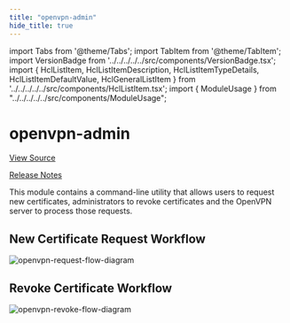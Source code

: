 ```yaml
---
title: "openvpn-admin"
hide_title: true
---
```


import Tabs from '@theme/Tabs';
import TabItem from '@theme/TabItem';
import VersionBadge from '../../../../../src/components/VersionBadge.tsx';
import { HclListItem, HclListItemDescription, HclListItemTypeDetails, HclListItemDefaultValue, HclGeneralListItem } from '../../../../../src/components/HclListItem.tsx';
import { ModuleUsage } from "../../../../../src/components/ModuleUsage";

<VersionBadge repoTitle="Open VPN Package Infrastructure Package" version="0.26.2" lastModifiedVersion="0.26.2"/>

# openvpn-admin

<a href="https://github.com/gruntwork-io/terraform-aws-openvpn/tree/v0.26.2/modules/openvpn-admin" className="link-button" title="View the source code for this module in GitHub.">View Source</a>

<a href="https://github.com/gruntwork-io/terraform-aws-openvpn/releases/tag/v0.26.2" className="link-button" title="Release notes for only versions which impacted this module.">Release Notes</a>

This module contains a command-line utility that allows users to request new certificates, administrators to revoke
certificates and the OpenVPN server to process those requests.

## New Certificate Request Workflow

![openvpn-request-flow-diagram](/img/reference/modules/terraform-aws-openvpn/openvpn-admin/openvpn-request-flow-diagram.svg)

## Revoke Certificate Workflow

![openvpn-revoke-flow-diagram](/img/reference/modules/terraform-aws-openvpn/openvpn-admin/openvpn-revoke-flow-diagram.png)


<!-- ##DOCS-SOURCER-START
{
  "originalSources": [
    "https://github.com/gruntwork-io/terraform-aws-openvpn/tree/v0.26.2/modules/openvpn-admin/readme.md",
    "https://github.com/gruntwork-io/terraform-aws-openvpn/tree/v0.26.2/modules/openvpn-admin/variables.tf",
    "https://github.com/gruntwork-io/terraform-aws-openvpn/tree/v0.26.2/modules/openvpn-admin/outputs.tf"
  ],
  "sourcePlugin": "module-catalog-api",
  "hash": "ed05b5f7265fc9ae1342cf1f446e4643"
}
##DOCS-SOURCER-END -->
